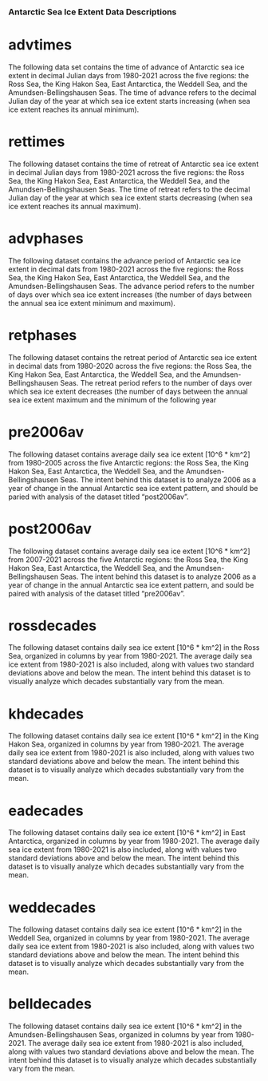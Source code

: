 ### Antarctic Sea Ice Extent Data Descriptions 
# advtimes 
The following data set contains the time of advance of Antarctic sea ice extent in decimal Julian days from 1980-2021 across the five regions: 
the Ross Sea, the King Hakon Sea, East Antarctica, the Weddell Sea, and the Amundsen-Bellingshausen Seas. The time of advance refers to the decimal 
Julian day of the year at which sea ice extent starts increasing (when sea ice extent reaches its annual minimum). 

# rettimes 
The following dataset contains the time of retreat of Antarctic sea ice extent in decimal Julian days from 1980-2021 across the five regions: 
the Ross Sea, the King Hakon Sea, East Antarctica, the Weddell Sea, and the Amundsen-Bellingshausen Seas. The time of retreat refers to the decimal 
Julian day of the year at which sea ice extent starts decreasing (when sea ice extent reaches its annual maximum). 

# advphases
The following dataset contains the advance period of Antarctic sea ice extent in decimal dats from 1980-2021 across the five regions:
the Ross Sea, the King Hakon Sea, East Antarctica, the Weddell Sea, and the Amundsen-Bellingshausen Seas. The advance period refers 
to the number of days over which sea ice extent increases (the number of days between the annual sea ice extent minimum and maximum).  

# retphases
The following dataset contains the retreat period of Antarctic sea ice extent in decimal dats from 1980-2020 across the five regions: 
the Ross Sea, the King Hakon Sea, East Antarctica, the Weddell Sea, and the Amundsen-Bellingshausen Seas. The retreat period refers to
the number of days over which sea ice extent decreases (the number of days between the annual sea ice extent maximum and the minimum of the following year 

# pre2006av 
The following dataset contains average daily sea ice extent [10^6 * km^2] from 1980-2005 across the five Antarctic regions: 
the Ross Sea, the King Hakon Sea, East Antarctica, the Weddell Sea, and the Amundsen-Bellingshausen Seas. The intent behind 
this dataset is to analyze 2006 as a year of change in the annual Antarctic sea ice extent pattern, and should be paried with analysis of the dataset titled “post2006av”.

# post2006av
The following dataset contains average daily sea ice extent [10^6 * km^2] from 2007-2021 across the five Antarctic regions: 
the Ross Sea, the King Hakon Sea, East Antarctica, the Weddell Sea, and the Amundsen-Bellingshausen Seas. The intent behind 
this dataset is to analyze 2006 as a year of change in the annual Antarctic sea ice extent pattern, and sould be paired with analysis of the dataset titled “pre2006av”.

# rossdecades
The following dataset contains daily sea ice extent [10^6 * km^2] in the Ross Sea, organized in columns by year from 1980-2021.
The average daily sea ice extent from 1980-2021 is also included, along with values two standard deviations above and below the mean.
The intent behind this dataset is to visually analyze which decades substantially vary from the mean.     

# khdecades 
The following dataset contains daily sea ice extent [10^6 * km^2] in the King Hakon Sea, organized in columns by year from 1980-2021. 
The average daily sea ice extent from 1980-2021 is also included, along with values two standard deviations above and below the mean. 
The intent behind this dataset is to visually analyze which decades substantially vary from the mean.   

# eadecades
The following dataset contains daily sea ice extent [10^6 * km^2] in East Antarctica, organized in columns by year from 1980-2021. 
The average daily sea ice extent from 1980-2021 is also included, along with values two standard deviations above and below the mean. 
The intent behind this dataset is to visually analyze which decades substantially vary from the mean.   

# weddecades
The following dataset contains daily sea ice extent [10^6 * km^2] in the Weddell Sea, organized in columns by year from 1980-2021. 
The average daily sea ice extent from 1980-2021 is also included, along with values two standard deviations above and below the mean. 
The intent behind this dataset is to visually analyze which decades substantially vary from the mean.   

# belldecades
The following dataset contains daily sea ice extent [10^6 * km^2] in the Amundsen-Bellingshausen Seas, organized in columns by year from 1980-2021. 
The average daily sea ice extent from 1980-2021 is also included, along with values two standard deviations above and below the mean. The intent behind
this dataset is to visually analyze which decades substantially vary from the mean.   

